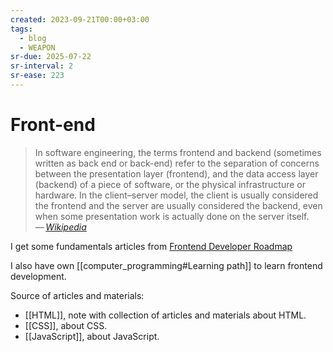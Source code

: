 ```yaml
---
created: 2023-09-21T00:00+03:00
tags:
  - blog
  - WEAPON
sr-due: 2025-07-22
sr-interval: 2
sr-ease: 223
---
```


# Front-end

> In software engineering, the terms frontend and backend (sometimes written as back end or back-end) refer to the separation of concerns between the presentation layer (frontend), and the data access layer (backend) of a piece of software, or the physical infrastructure or hardware. In the client–server model, the client is usually considered the frontend and the server are usually considered the backend, even when some presentation work is actually done on the server itself.\
> — <cite>[Wikipedia](https://en.wikipedia.org/wiki/Frontend_and_backend)</cite>

I get some fundamentals articles from [Frontend Developer Roadmap](https://roadmap.sh/frontend)

I also have own [[computer_programming#Learning path]] to learn frontend development.

Source of articles and materials:

- [[HTML]], note with collection of articles and materials about HTML.
- [[CSS]], about CSS.
- [[JavaScript]], about JavaScript.

